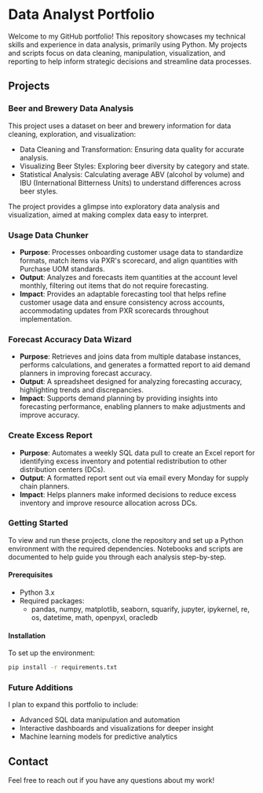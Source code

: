 # Data Analyst Portfolio

Welcome to my GitHub portfolio! This repository showcases my technical skills and experience in data analysis, primarily using Python. My projects and scripts focus on data cleaning, manipulation, visualization, and reporting to help inform strategic decisions and streamline data processes.

## Projects
### Beer and Brewery Data Analysis
This project uses a dataset on beer and brewery information for data cleaning, exploration, and visualization:
- Data Cleaning and Transformation: Ensuring data quality for accurate analysis.
- Visualizing Beer Styles: Exploring beer diversity by category and state.
- Statistical Analysis: Calculating average ABV (alcohol by volume) and IBU (International Bitterness Units) to understand differences across beer styles.

The project provides a glimpse into exploratory data analysis and visualization, aimed at making complex data easy to interpret.

### Usage Data Chunker
- **Purpose**: Processes onboarding customer usage data to standardize formats, match items via PXR's scorecard, and align quantities with Purchase UOM standards.
- **Output**: Analyzes and forecasts item quantities at the account level monthly, filtering out items that do not require forecasting.
- **Impact**: Provides an adaptable forecasting tool that helps refine customer usage data and ensure consistency across accounts, accommodating updates from PXR scorecards throughout implementation.

### Forecast Accuracy Data Wizard
- **Purpose**: Retrieves and joins data from multiple database instances, performs calculations, and generates a formatted report to aid demand planners in improving forecast accuracy.
- **Output**: A spreadsheet designed for analyzing forecasting accuracy, highlighting trends and discrepancies.
- **Impact**: Supports demand planning by providing insights into forecasting performance, enabling planners to make adjustments and improve accuracy.

### Create Excess Report
- **Purpose**: Automates a weekly SQL data pull to create an Excel report for identifying excess inventory and potential redistribution to other distribution centers (DCs).
- **Output**: A formatted report sent out via email every Monday for supply chain planners.
- **Impact**: Helps planners make informed decisions to reduce excess inventory and improve resource allocation across DCs.

### Getting Started
To view and run these projects, clone the repository and set up a Python environment with the required dependencies. Notebooks and scripts are documented to help guide you through each analysis step-by-step.

#### Prerequisites
- Python 3.x
- Required packages:
  - pandas, numpy, matplotlib, seaborn, squarify, jupyter, ipykernel, re, os, datetime, math, openpyxl, oracledb

#### Installation
To set up the environment:

```bash
pip install -r requirements.txt
```

### Future Additions
I plan to expand this portfolio to include:
- Advanced SQL data manipulation and automation
- Interactive dashboards and visualizations for deeper insight
- Machine learning models for predictive analytics

## Contact
Feel free to reach out if you have any questions about my work!
